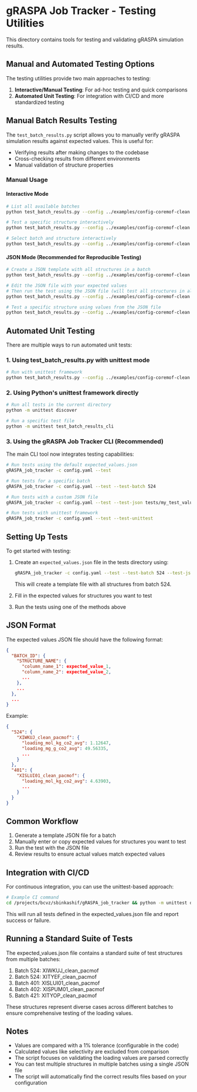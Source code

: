 # gRASPA Job Tracker - Testing Utilities

This directory contains tools for testing and validating gRASPA simulation results.

## Manual and Automated Testing Options

The testing utilities provide two main approaches to testing:

1. **Interactive/Manual Testing**: For ad-hoc testing and quick comparisons
2. **Automated Unit Testing**: For integration with CI/CD and more standardized testing

## Manual Batch Results Testing

The `test_batch_results.py` script allows you to manually verify gRASPA simulation results against 
expected values. This is useful for:

- Verifying results after making changes to the codebase
- Cross-checking results from different environments
- Manual validation of structure properties

### Manual Usage

#### Interactive Mode

```bash
# List all available batches
python test_batch_results.py --config ../examples/config-coremof-clean.yaml --list-batches

# Test a specific structure interactively
python test_batch_results.py --config ../examples/config-coremof-clean.yaml --batch 524 --structure XIWKUJ_clean_pacmof

# Select batch and structure interactively
python test_batch_results.py --config ../examples/config-coremof-clean.yaml
```

#### JSON Mode (Recommended for Reproducible Testing)

```bash
# Create a JSON template with all structures in a batch
python test_batch_results.py --config ../examples/config-coremof-clean.yaml --batch 524 --create-template expected_values.json

# Edit the JSON file with your expected values
# Then run the test using the JSON file (will test all structures in all batches)
python test_batch_results.py --config ../examples/config-coremof-clean.yaml --json expected_values.json

# Test a specific structure using values from the JSON file
python test_batch_results.py --config ../examples/config-coremof-clean.yaml --batch 524 --structure XISLAM_clean_pacmof --json expected_values.json
```

## Automated Unit Testing

There are multiple ways to run automated unit tests:

### 1. Using test_batch_results.py with unittest mode

```bash
# Run with unittest framework
python test_batch_results.py --config ../examples/config-coremof-clean.yaml --json expected_values.json --unittest
```

### 2. Using Python's unittest framework directly

```bash
# Run all tests in the current directory
python -m unittest discover

# Run a specific test file
python -m unittest test_batch_results_cli
```

### 3. Using the gRASPA Job Tracker CLI (Recommended)

The main CLI tool now integrates testing capabilities:

```bash
# Run tests using the default expected_values.json
gRASPA_job_tracker -c config.yaml --test

# Run tests for a specific batch
gRASPA_job_tracker -c config.yaml --test --test-batch 524

# Run tests with a custom JSON file
gRASPA_job_tracker -c config.yaml --test --test-json tests/my_test_values.json

# Run tests with unittest framework
gRASPA_job_tracker -c config.yaml --test --test-unittest
```

## Setting Up Tests

To get started with testing:

1. Create an `expected_values.json` file in the tests directory using:
   ```bash
   gRASPA_job_tracker -c config.yaml --test --test-batch 524 --test-json tests/expected_values.json
   ```
   This will create a template file with all structures from batch 524.

2. Fill in the expected values for structures you want to test

3. Run the tests using one of the methods above

## JSON Format

The expected values JSON file should have the following format:

```json
{
  "BATCH_ID": {
    "STRUCTURE_NAME": {
      "column_name_1": expected_value_1,
      "column_name_2": expected_value_2,
      ...
    },
    ...
  },
  ...
}
```

Example:
```json
{
  "524": {
    "XIWKUJ_clean_pacmof": {
      "loading_mol_kg_co2_avg": 1.12647,
      "loading_mg_g_co2_avg": 49.56335,
      ...
    }
  },
  "401": {
    "XISLUI01_clean_pacmof": {
      "loading_mol_kg_co2_avg": 4.63903,
      ...
    }
  }
}
```

## Common Workflow

1. Generate a template JSON file for a batch
2. Manually enter or copy expected values for structures you want to test
3. Run the test with the JSON file
4. Review results to ensure actual values match expected values

## Integration with CI/CD

For continuous integration, you can use the unittest-based approach:

```bash
# Example CI command
cd /projects/bcvz/sbinkashif/gRASPA_job_tracker && python -m unittest discover tests
```

This will run all tests defined in the expected_values.json file and report success or failure.

## Running a Standard Suite of Tests

The expected_values.json file contains a standard suite of test structures from multiple batches:

1. Batch 524: XIWKUJ_clean_pacmof
2. Batch 524: XITYEF_clean_pacmof
3. Batch 401: XISLUI01_clean_pacmof
4. Batch 402: XISPUM01_clean_pacmof
5. Batch 421: XITYOP_clean_pacmof

These structures represent diverse cases across different batches to ensure comprehensive testing of the loading values.

## Notes

- Values are compared with a 1% tolerance (configurable in the code)
- Calculated values like selectivity are excluded from comparison
- The script focuses on validating the loading values are parsed correctly
- You can test multiple structures in multiple batches using a single JSON file
- The script will automatically find the correct results files based on your configuration
